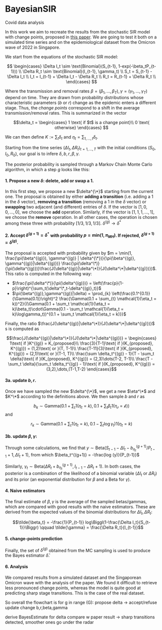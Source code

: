 # BayesianSIR
Covid data analysis

<!-- ![plot](./figures/SIR.png) -->

In this work we aim to recreate the results from the stochastic SIR model with change points, proposed in [this paper](https://www.nature.com/articles/s41598-022-25473-y#MOESM1). We are going to test it both on a simulated time series and on the epidemiological dataset from the Omicron wave of 2022 in Singapore. 

We start from the equations of the stochastic SIR model:

$$
\begin{cases}  \Delta I_t \sim \text{Binomial}(S_{t-1}, 1-exp(-\beta_tP_{t-1})) \\
  \Delta R_t \sim \text{Binomial}(I_{t-1}, \gamma_t) \\
  S_t = S_{t-1} - \Delta I_t \\
  I_t = I_{t-1} + \Delta I_t - \Delta R_t \\
  R_t = R_{t-1} + \Delta R_t \\
\end{cases}
$$

Where the transmission and removal rates $\beta = (\beta_1, ..., \beta_T), \gamma = (\gamma_1, ..., \gamma_T)$ depend on time. 
They are drawn from probability distributions whose characteristic parameters ($b$ or $r$) change as the epidemic enters a different stage. Thus, the *change points* correspond to a shift in the average transmission/removal rates. This is summarized in the vector 

$$\delta_t = 
\begin{cases}
1 \text{ if $t$ is a change point}\\
0 \text{ otherwise}
\end{cases} $$

We can then define $K:=\sum_t \delta_t$ and $\eta_t = \sum_{1, \dots, t}\delta_t$.

Starting from the time series $(\Delta I_t, \Delta R_t)_{t=1,...,T}$ with the initial conditions $(S_0,I_0,R_0)$, our goal is to infere $\delta, b,r, \beta, \gamma$.

The posterior probability is sampled through a Markov Chain Monte Carlo algorithm, in which a step $g$ looks like this:

#### 1. Propose a new $\delta$: delete, add or swap a $1$.
  In this first step, we propose a new $\delta^{\*}$ starting from the current one. The proposal is obtained by either **adding a transition** (i.e. adding a 1 in the $\delta$ vector), **removing a transition** (removing a 1 in the $\delta$ vector) or **swapping** two adjacent (and different) entries of $\delta$. If the vector is $[1, 0, 0, \dots, 0]$, we choose the **add** operation. Similarly, if the vector is $[1,1,1,\dots, 1]$, we choose the **remove** operation. In all other cases, the operation is chosen among these three with probability $[1/3, 1/3, 1/3]$.
  $\delta^{(g)} \rightarrow \delta^*$

#### 2. Accept $\delta^{(g+1)} = \delta^*$ with probability $p = \text{min}(1,\pi_{MH})$. If rejected, $\delta^{(g+1)} = \delta^{(g)}$. 
  The proposal is accepted with probability given by $m = \min(1, \frac{\pi(\beta^{(g)}), \gamma^{(g)} | \delta^{\*})}{\pi(\beta^{(g)}, \gamma^{(g)}|\delta^{(g)})} \frac{\pi(\delta^\*)}{\pi(\delta^{(g)})}\frac{J(\delta^{(g)}|\delta^\*)}{J(\delta^\*|\delta^{(g)})})$. This ratio is computed in the following way:
   - $\frac{\pi(\delta^\*)}{\pi(\delta^{(g)})} = \left(\frac{p}{1-p}\right)^{\sum_t(\delta^\*_t-\delta^{(g)}_t)}$
   - $\pi(\beta^{(g)},\gamma^{(g)}|\delta) = \prod_{k} \left(\frac{0.1^{0.1}}{\Gamma(0.1)}\right)^2 \frac{\Gamma(0.1 + \sum_{t} \mathcal{1}(\eta_t = k))^2}{(\Gamma(0.1 + \sum_t \mathcal{1}(\eta_t = k)\beta_t)\cdot\Gamma(0.1 - \sum_t \mathcal{1}(\eta_t = k)\log\gamma_t))^{0.1 + \sum_t \mathcal{1}(\eta_t = k)}}$

Finally, the ratio $\frac{J(\delta^{(g)}|\delta^\*)}{J(\delta^\*|\delta^{(g)})}$ s is computed as

$$\frac{J(\delta^{(g)}|\delta^\*)}{J(\delta^\*|\delta^{(g)})} = \begin{cases}
1\text{ if }K^{(g)} = K_{proposed}\\
\frac{3}{T-1}\text{ if }(K_{proposed}, K^{(g)}) = (1,2)\text{ or }(T, T-1)\\
\frac{T-11}{3}\text{ if }(K_{proposed}, K^{(g)}) = (2,1)\text{ or }(T-1, T)\\
\frac{\sum \delta_t^{(g)} - 1}{T - \sum_t \delta}\text{ if }(K_{proposed}, K^{(g)}) = (2,3)\dots(T-2, T-1)\\
\frac{T - \sum_t \delta}{\sum_t \delta_t^{(g)} - 1}\text{ if }(K_{proposed}, K^{(g)}) = (3,2),\dots,(T-1,T-2)
   \end{cases}$$
   <!-- pi_MH = TODO  this formula is probably not correct, since our delta estimator cannot predict non-drastic change points-->   
#### 3a. update $b,r$.
Once we have sampled the new $\delta^{\*}$, we get a new $\eta^\*$ and $K^\*$ according to the definitions above. We then sample $b$ and $r$ as 

$$b_k \sim\text{Gamma}(0.1 + \sum_{t} \mathcal{1}(\eta_t = k), 0.1 + \sum_t \beta_t \mathcal{1(\eta_t = k)})$$
and

$$r_k \sim\text{Gamma}(0.1 + \sum_{t}\mathcal{1}(\eta_t = k), 0.1 - \sum_t \log{\gamma_t})\mathcal{1}(\eta_t = k)$$
   <!-- b,r ~ some Gamma function -->
#### 3b. update $\beta, \gamma$:
   
<!-- $$ y \sim Beta(\Delta I_t + 1, S_{t-1} - \Delta I_t - \frac{b^{(g+1)}_{\eta_t^{(g+1)}}}{P_{t-1}} + 1) $$  then $\beta_t^{(g+1)} = -\frac{log (y)}{P_{t-1}}$ and similarly, -->
Through some calculations, we find that 
$y  \sim \text{Beta}(S_{t-1} - \Delta I_t - b_{\eta_t}^{(g+1)}/P_{t-1} +1, \Delta I_t + 1)$,
from which $\beta_t^{(g+1)} = -\frac{log (y)}{P_{t-1}}$

Similarly, 
$\gamma_t \sim \text{Beta}(\Delta R_t+b_{\eta_t}^{(g+1)}, I_{t-1}-\Delta R_t+1)$. 
In both cases, the posterior is a combination of the likelihood of a binomial variable ($\Delta I_t$ or $\Delta R_t$) and its prior (an exponential distribution for $\beta$ and a Beta for $\gamma$).

#### 4. Naive estimators
The final estimate of $\beta, \gamma$ is the average of the sampled betas/gammas, which are compared with good results with the naive estimators. These are derived from the expected values of the binomial distributions for $\Delta I_t, \Delta R_t$:
<!-- beta-tilde is wrong in the paper! -->
```math 
\tilde{\beta_t} = -\frac{1}{P_{t-1}} log\Biggl(1-\frac{\Delta I_t}{S_{t-1}}\Biggr)
\qquad \tilde{\gamma} = \frac{\Delta R_t}{I_{t-1}}
```

#### 5. change-points prediction 
Finally, the set of $\delta^{(g)}$ obtained from the MC sampling is used to produce the Bayes estimator $\hat{\delta}$.

#### 6. Analysis
We compared results from a simulated dataset and the Singaporean Omicron wave with the analysis of the paper.
We found it difficult to retrieve less pronounced change points, whereas the model is quite good at predicting sharp stage transitions. This is the case of the real dataset. 

So overall the flowchart is 
  for g in range (G): <!-- after burnin, include thinning -->
    propose delta -> accept/refuse
    update change b,r,beta,gamma

  derive BayesEstimate for delta
  compare w paper result
    -> sharp transitions detected, smoother ones go under the radar
    




